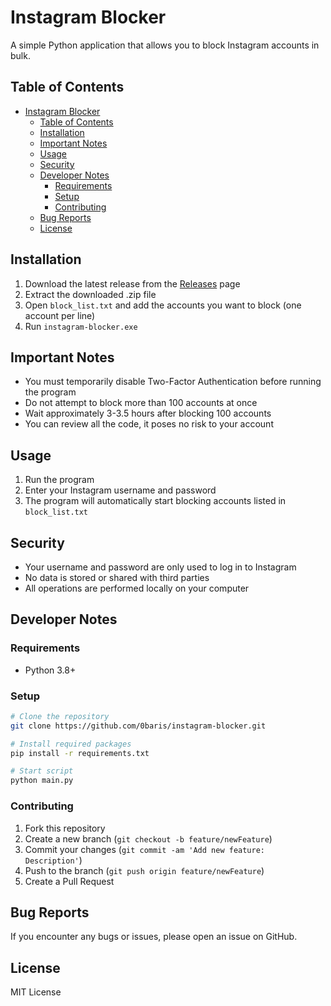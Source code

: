 # Instagram Blocker

A simple Python application that allows you to block Instagram accounts in bulk.

## Table of Contents
- [Instagram Blocker](#instagram-blocker)
  - [Table of Contents](#table-of-contents)
  - [Installation](#installation)
  - [Important Notes](#important-notes)
  - [Usage](#usage)
  - [Security](#security)
  - [Developer Notes](#developer-notes)
    - [Requirements](#requirements)
    - [Setup](#setup)
    - [Contributing](#contributing)
  - [Bug Reports](#bug-reports)
  - [License](#license)

## Installation

1. Download the latest release from the [Releases](https://github.com/0baris/instagram-blocker/releases) page
2. Extract the downloaded .zip file
3. Open `block_list.txt` and add the accounts you want to block (one account per line)
4. Run `instagram-blocker.exe`

## Important Notes

- You must temporarily disable Two-Factor Authentication before running the program
- Do not attempt to block more than 100 accounts at once
- Wait approximately 3-3.5 hours after blocking 100 accounts
- You can review all the code, it poses no risk to your account

## Usage

1. Run the program
2. Enter your Instagram username and password
3. The program will automatically start blocking accounts listed in `block_list.txt`

## Security

- Your username and password are only used to log in to Instagram
- No data is stored or shared with third parties
- All operations are performed locally on your computer

## Developer Notes

### Requirements
- Python 3.8+

### Setup
```bash
# Clone the repository
git clone https://github.com/0baris/instagram-blocker.git

# Install required packages
pip install -r requirements.txt

# Start script
python main.py
```

### Contributing
1. Fork this repository
2. Create a new branch (`git checkout -b feature/newFeature`)
3. Commit your changes (`git commit -am 'Add new feature: Description'`)
4. Push to the branch (`git push origin feature/newFeature`)
5. Create a Pull Request

## Bug Reports

If you encounter any bugs or issues, please open an issue on GitHub.

## License

MIT License